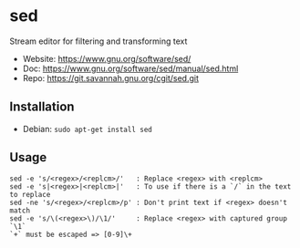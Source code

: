 # sed

Stream editor for filtering and transforming text

- Website: <https://www.gnu.org/software/sed/>
- Doc: <https://www.gnu.org/software/sed/manual/sed.html>
- Repo: <https://git.savannah.gnu.org/cgit/sed.git>

## Installation

- Debian: `sudo apt-get install sed`

## Usage

```text
sed -e 's/<regex>/<replcm>/'   : Replace <regex> with <replcm>
sed -e 's|<regex>|<replcm>|'   : To use if there is a `/` in the text to replace
sed -ne 's/<regex>/<replcm>/p' : Don't print text if <regex> doesn't match
sed -e 's/\(<regex>\)/\1/'     : Replace <regex> with captured group `\1`
`+` must be escaped => [0-9]\+
```
